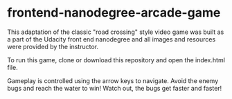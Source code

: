 frontend-nanodegree-arcade-game
===============================

This adaptation of the classic "road crossing" style video game was built as a part of the Udacity front end nanodegree and all images and resources were provided by the instructor.

To run this game, clone or download this repository and open the index.html file.

Gameplay is controlled using the arrow keys to navigate. Avoid the enemy bugs and reach the water to win! Watch out, the bugs get faster and faster!
